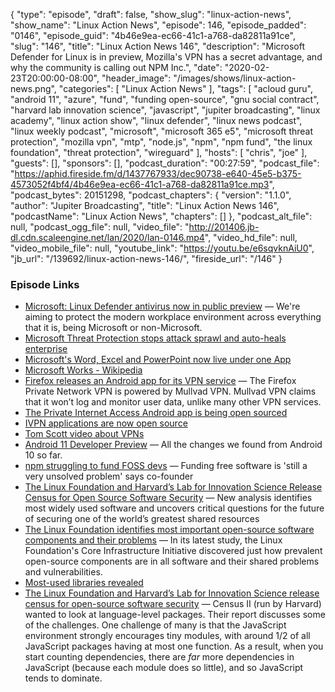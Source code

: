 {
  "type": "episode",
  "draft": false,
  "show_slug": "linux-action-news",
  "show_name": "Linux Action News",
  "episode": 146,
  "episode_padded": "0146",
  "episode_guid": "4b46e9ea-ec66-41c1-a768-da82811a91ce",
  "slug": "146",
  "title": "Linux Action News 146",
  "description": "Microsoft Defender for Linux is in preview, Mozilla's VPN has a secret advantage, and why the community is calling out NPM Inc.",
  "date": "2020-02-23T20:00:00-08:00",
  "header_image": "/images/shows/linux-action-news.png",
  "categories": [
    "Linux Action News"
  ],
  "tags": [
    "acloud guru",
    "android 11",
    "azure",
    "fund",
    "funding open-source",
    "gnu social contract",
    "harvard lab innovation science",
    "javascript",
    "jupiter broadcasting",
    "linux academy",
    "linux action show",
    "linux defender",
    "linux news podcast",
    "linux weekly podcast",
    "microsoft",
    "microsoft 365 e5",
    "microsoft threat protection",
    "mozilla vpn",
    "mtp",
    "node.js",
    "npm",
    "npm fund",
    "the linux foundation",
    "threat protection",
    "wireguard"
  ],
  "hosts": [
    "chris",
    "joe"
  ],
  "guests": [],
  "sponsors": [],
  "podcast_duration": "00:27:59",
  "podcast_file": "https://aphid.fireside.fm/d/1437767933/dec90738-e640-45e5-b375-4573052f4bf4/4b46e9ea-ec66-41c1-a768-da82811a91ce.mp3",
  "podcast_bytes": 20151298,
  "podcast_chapters": {
    "version": "1.1.0",
    "author": "Jupiter Broadcasting",
    "title": "Linux Action News 146",
    "podcastName": "Linux Action News",
    "chapters": []
  },
  "podcast_alt_file": null,
  "podcast_ogg_file": null,
  "video_file": "http://201406.jb-dl.cdn.scaleengine.net/lan/2020/lan-0146.mp4",
  "video_hd_file": null,
  "video_mobile_file": null,
  "youtube_link": "https://youtu.be/e6sqvknAiU0",
  "jb_url": "/139692/linux-action-news-146/",
  "fireside_url": "/146"
}


### Episode Links

  * [Microsoft: Linux Defender antivirus now in public preview](https://www.zdnet.com/article/microsoft-linux-defender-antivirus-now-in-public-preview-ios-and-android-are-next/ "Microsoft: Linux Defender antivirus now in public preview") — We're aiming to protect the modern workplace environment across everything that it is, being Microsoft or non-Microsoft.
  * [Microsoft Threat Protection stops attack sprawl and auto-heals enterprise](https://www.microsoft.com/security/blog/2020/02/20/microsoft-threat-protection-intelligence-automation/ "Microsoft Threat Protection stops attack sprawl and auto-heals enterprise")
  * [Microsoft's Word, Excel and PowerPoint now live under one App](https://www.theregister.co.uk/2020/02/20/microsoft_mobile_office_app_live/ "Microsoft's Word, Excel and PowerPoint now live under one App")
  * [Microsoft Works - Wikipedia](https://en.wikipedia.org/wiki/Microsoft_Works "Microsoft Works - Wikipedia")
  * [Firefox releases an Android app for its VPN service](https://www.xda-developers.com/firefox-releases-an-android-app-for-its-vpn-service/ "Firefox releases an Android app for its VPN service") — The Firefox Private Network VPN is powered by Mullvad VPN. Mullvad VPN claims that it won’t log and monitor user data, unlike many other VPN services. 
  * [The Private Internet Access Android app is being open sourced](https://www.privateinternetaccess.com/blog/2020/02/the-private-internet-access-android-app-is-being-open-sourced/ "The Private Internet Access Android app is being open sourced")
  * [IVPN applications are now open source](https://www.ivpn.net/blog/ivpn-applications-are-now-open-source "IVPN applications are now open source")
  * [Tom Scott video about VPNs](https://www.youtube.com/watch?v=WVDQEoe6ZWY "Tom Scott video about VPNs")
  * [Android 11 Developer Preview](https://www.xda-developers.com/android-11-developer-preview-changes/ "Android 11 Developer Preview") — All the changes we found from Android 10 so far.
  * [npm struggling to fund FOSS devs](https://www.theregister.co.uk/2020/02/22/npm_funding_source/ "npm struggling to fund FOSS devs") — Funding free software is 'still a very unsolved problem' says co-founder
  * [The Linux Foundation and Harvard’s Lab for Innovation Science Release Census for Open Source Software Security](https://www.linuxfoundation.org/press-release/2020/02/the-linux-foundation-and-harvards-lab-for-innovation-science-release-census-for-open-source-software-security/ "The Linux Foundation and Harvard’s Lab for Innovation Science Release Census for Open Source Software Security") — New analysis identifies most widely used software and uncovers critical questions for the future of securing one of the world’s greatest shared resources
  * [The Linux Foundation identifies most important open-source software components and their problems](https://www.zdnet.com/article/the-linux-foundation-identifies-the-most-important-open-source-software-components-and-their-problems/ "The Linux Foundation identifies most important open-source software components and their problems") — In its latest study, the Linux Foundation's Core Infrastructure Initiative discovered just how prevalent open-source components are in all software and their shared problems and vulnerabilities.
  * [Most-used libraries revealed](https://www.theregister.co.uk/2020/02/20/linux_foundation_report/ "Most-used libraries revealed")
  * [The Linux Foundation and Harvard’s Lab for Innovation Science release census for open-source software security](https://lwn.net/Articles/812781/#Comments "The Linux Foundation and Harvard’s Lab for Innovation Science release census for open-source software security") — Census II (run by Harvard) wanted to look at language-level packages. Their report discusses some of the challenges. One challenge of many is that the JavaScript environment strongly encourages tiny modules, with around 1/2 of all JavaScript packages having at most one function. As a result, when you start counting dependencies, there are *far* more dependencies in JavaScript (because each module does so little), and so JavaScript tends to dominate. 


